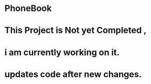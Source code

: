 # PhoneBook

# This Project is Not yet Completed , 
# i am currently working on it.
# updates code after new changes.
